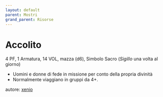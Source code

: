 ```yaml
---
layout: default
parent: Mostri
grand_parent: Risorse
---
```


# Accolito  
4 PF, 1 Armatura, 14 VOL, mazza (d6), Simbolo Sacro (_Sigillo_ una volta al giorno)  
- Uomini e donne di fede in missione per conto della propria divinità
- Normalmente viaggiano in gruppi da 4+.  

autore: [xenio](https://xenioinabottle.blogspot.com)

